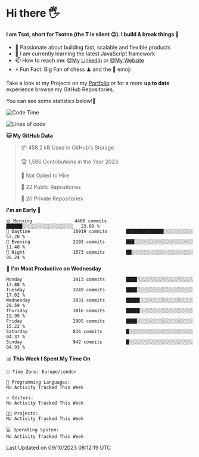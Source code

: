 # Hi there :raised_hand_with_fingers_splayed:
#### I am Tsot, short for Tsotne (the T is silent :wink:). I build & break things :space_invader:
- :telescope: Passionate about building fast, scalable and flexible products
- :seedling: I am currently learning the latest JavaScript framework 
- :mailbox: How to reach me: [@My LinkedIn](https://www.linkedin.com/in/tsotne-gvadzabia/) or [@My Website](https://tsotne.co.uk/contact)
- :zap: Fun Fact: Big Fan of chess ♟ and the 👾 emoji

Take a look at my Projects on my [Portfolio](https://tsotne.co.uk/) or for a more **up to date** experience browse my GitHub Repositories.

You can see some statistics below!:space_invader:
<!--START_SECTION:waka-->
![Code Time](http://img.shields.io/badge/Code%20Time-761%20hrs%202%20mins-blue)

![Lines of code](https://img.shields.io/badge/From%20Hello%20World%20I%27ve%20Written-7.9%20million%20lines%20of%20code-blue)

**🐱 My GitHub Data** 

> 📦 458.2 kB Used in GitHub's Storage 
 > 
> 🏆 1,586 Contributions in the Year 2023
 > 
> 🚫 Not Opted to Hire
 > 
> 📜 22 Public Repositories 
 > 
> 🔑 20 Private Repositories 
 > 
**I'm an Early 🐤** 

```text
🌞 Morning                4406 commits        ██████░░░░░░░░░░░░░░░░░░░   23.08 % 
🌆 Daytime                10919 commits       ██████████████░░░░░░░░░░░   57.20 % 
🌃 Evening                2192 commits        ███░░░░░░░░░░░░░░░░░░░░░░   11.48 % 
🌙 Night                  1573 commits        ██░░░░░░░░░░░░░░░░░░░░░░░   08.24 % 
```
📅 **I'm Most Productive on Wednesday** 

```text
Monday                   3413 commits        ████░░░░░░░░░░░░░░░░░░░░░   17.88 % 
Tuesday                  3249 commits        ████░░░░░░░░░░░░░░░░░░░░░   17.02 % 
Wednesday                3931 commits        █████░░░░░░░░░░░░░░░░░░░░   20.59 % 
Thursday                 3816 commits        █████░░░░░░░░░░░░░░░░░░░░   19.99 % 
Friday                   2905 commits        ████░░░░░░░░░░░░░░░░░░░░░   15.22 % 
Saturday                 834 commits         █░░░░░░░░░░░░░░░░░░░░░░░░   04.37 % 
Sunday                   942 commits         █░░░░░░░░░░░░░░░░░░░░░░░░   04.93 % 
```


📊 **This Week I Spent My Time On** 

```text
🕑︎ Time Zone: Europe/London

💬 Programming Languages: 
No Activity Tracked This Week

🔥 Editors: 
No Activity Tracked This Week

🐱‍💻 Projects: 
No Activity Tracked This Week

💻 Operating System: 
No Activity Tracked This Week
```


 Last Updated on 09/10/2023 08:12:19 UTC
<!--END_SECTION:waka-->
